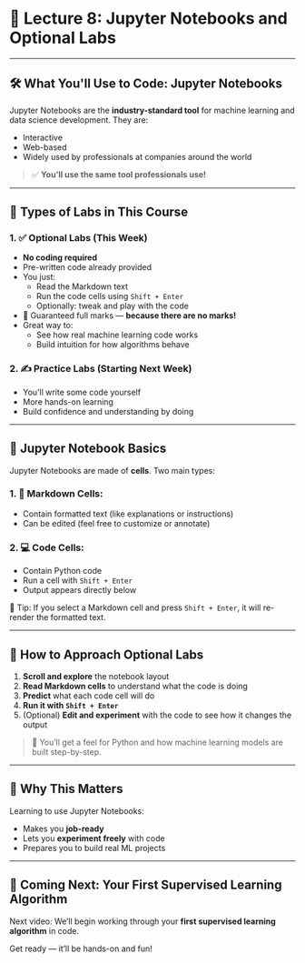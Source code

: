 # 📘 Lecture 8: Jupyter Notebooks and Optional Labs

---

## 🛠️ What You'll Use to Code: Jupyter Notebooks

Jupyter Notebooks are the **industry-standard tool** for machine learning and data science development. They are:
- Interactive
- Web-based
- Widely used by professionals at companies around the world

> ✅ **You’ll use the same tool professionals use!**

---

## 🧪 Types of Labs in This Course

### 1. ✅ **Optional Labs** (This Week)
- **No coding required**
- Pre-written code already provided
- You just:
  - Read the Markdown text
  - Run the code cells using `Shift + Enter`
  - Optionally: tweak and play with the code
- 💯 Guaranteed full marks — **because there are no marks!**
- Great way to:
  - See how real machine learning code works
  - Build intuition for how algorithms behave

### 2. ✍️ **Practice Labs** (Starting Next Week)
- You’ll write some code yourself
- More hands-on learning
- Build confidence and understanding by doing

---

## 📓 Jupyter Notebook Basics

Jupyter Notebooks are made of **cells**. Two main types:

### 1. 📄 Markdown Cells:
- Contain formatted text (like explanations or instructions)
- Can be edited (feel free to customize or annotate)

### 2. 💻 Code Cells:
- Contain Python code
- Run a cell with `Shift + Enter`
- Output appears directly below

🔁 Tip: If you select a Markdown cell and press `Shift + Enter`, it will re-render the formatted text.

---

## 🧠 How to Approach Optional Labs

1. **Scroll and explore** the notebook layout
2. **Read Markdown cells** to understand what the code is doing
3. **Predict** what each code cell will do
4. **Run it with `Shift + Enter`**
5. (Optional) **Edit and experiment** with the code to see how it changes the output

> 🧪 You’ll get a feel for Python and how machine learning models are built step-by-step.

---

## 🙌 Why This Matters

Learning to use Jupyter Notebooks:
- Makes you **job-ready**
- Lets you **experiment freely** with code
- Prepares you to build real ML projects

---

## 📅 Coming Next: Your First Supervised Learning Algorithm

Next video: We’ll begin working through your **first supervised learning algorithm** in code.

Get ready — it’ll be hands-on and fun!

